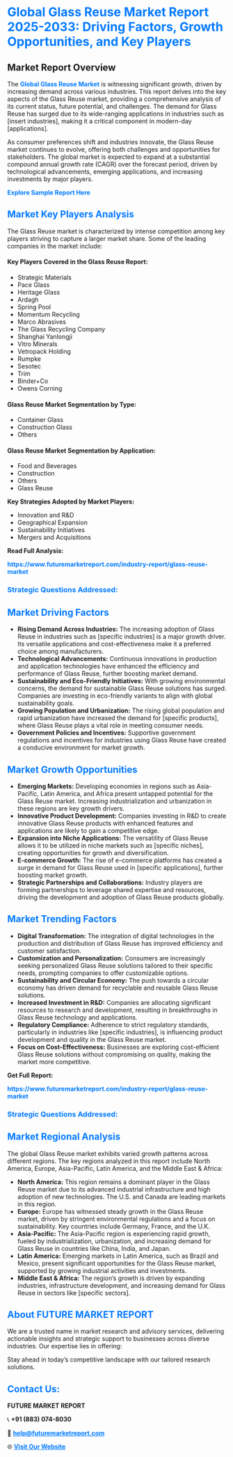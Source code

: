 <h1 style="color: #007BFF;">Global Glass Reuse Market Report 2025-2033: Driving Factors, Growth Opportunities, and Key Players</h1>

<section id="overview">
<h2>Market Report Overview</h2>
<p>The <a href="https://www.futuremarketreport.com/industry-report/glass-reuse-market" style="color: #007BFF; text-decoration: none;"><strong>Global Glass Reuse Market</strong></a> is witnessing significant growth, driven by increasing demand across various industries. This report delves into the key aspects of the Glass Reuse market, providing a comprehensive analysis of its current status, future potential, and challenges. The demand for Glass Reuse has surged due to its wide-ranging applications in industries such as [insert industries], making it a critical component in modern-day [applications].</p>
<p>As consumer preferences shift and industries innovate, the Glass Reuse market continues to evolve, offering both challenges and opportunities for stakeholders. The global market is expected to expand at a substantial compound annual growth rate (CAGR) over the forecast period, driven by technological advancements, emerging applications, and increasing investments by major players.</p>
</section>

<section id="overview">
<p><a href="https://www.futuremarketreport.com/request-sample/reportId=112282" style="color: #007BFF; text-decoration: none;"><strong>Explore Sample Report Here</strong></a></p>
</section>

<section id="key-players">
<h2 style="color: #007BFF;">Market Key Players Analysis</h2>
<p>The Glass Reuse market is characterized by intense competition among key players striving to capture a larger market share. Some of the leading companies in the market include:</p>
<h4>Key Players Covered in the Glass Reuse Report:</h4>
<ul><li>Strategic Materials</li><li>Pace Glass</li><li>Heritage Glass</li><li>Ardagh</li><li>Spring Pool</li><li>Momentum Recycling</li><li>Marco Abrasives</li><li>The Glass Recycling Company</li><li>Shanghai Yanlongji</li><li>Vitro Minerals</li><li>Vetropack Holding</li><li>Rumpke</li><li>Sesotec</li><li>Trim</li><li>Binder+Co</li><li>Owens Corning</li></ul>
<h4>Glass Reuse Market Segmentation by Type:</h4>
<ul><li>Container Glass</li><li>Construction Glass</li><li>Others</li></ul>

<h4>Glass Reuse Market Segmentation by Application:</h4>
<ul><li>Food and Beverages</li><li>Construction</li><li>Others</li><li>Glass Reuse</li></ul>
<p><strong>Key Strategies Adopted by Market Players:</strong></p>
<ul>
<li>Innovation and R&D</li>
<li>Geographical Expansion</li>
<li>Sustainability Initiatives</li>
<li>Mergers and Acquisitions</li>
</ul>
</section>

<section>
<p><strong>Read Full Analysis: </strong></p><a href="https://www.futuremarketreport.com/industry-report/glass-reuse-market" style="color: #007BFF; text-decoration: none;"><strong>https://www.futuremarketreport.com/industry-report/glass-reuse-market</strong></a>
<h3 style="color: #007BFF;">Strategic Questions Addressed:</h3>
</section>

<section id="driving-factors">
<h2 style="color: #007BFF;">Market Driving Factors</h2>
<ul>
<li><strong>Rising Demand Across Industries:</strong> The increasing adoption of Glass Reuse in industries such as [specific industries] is a major growth driver. Its versatile applications and cost-effectiveness make it a preferred choice among manufacturers.</li>
<li><strong>Technological Advancements:</strong> Continuous innovations in production and application technologies have enhanced the efficiency and performance of Glass Reuse, further boosting market demand.</li>
<li><strong>Sustainability and Eco-Friendly Initiatives:</strong> With growing environmental concerns, the demand for sustainable Glass Reuse solutions has surged. Companies are investing in eco-friendly variants to align with global sustainability goals.</li>
<li><strong>Growing Population and Urbanization:</strong> The rising global population and rapid urbanization have increased the demand for [specific products], where Glass Reuse plays a vital role in meeting consumer needs.</li>
<li><strong>Government Policies and Incentives:</strong> Supportive government regulations and incentives for industries using Glass Reuse have created a conducive environment for market growth.</li>
</ul>
</section>

<section id="growth-opportunities">
<h2 style="color: #007BFF;">Market Growth Opportunities</h2>
<ul>
<li><strong>Emerging Markets:</strong> Developing economies in regions such as Asia-Pacific, Latin America, and Africa present untapped potential for the Glass Reuse market. Increasing industrialization and urbanization in these regions are key growth drivers.</li>
<li><strong>Innovative Product Development:</strong> Companies investing in R&D to create innovative Glass Reuse products with enhanced features and applications are likely to gain a competitive edge.</li>
<li><strong>Expansion into Niche Applications:</strong> The versatility of Glass Reuse allows it to be utilized in niche markets such as [specific niches], creating opportunities for growth and diversification.</li>
<li><strong>E-commerce Growth:</strong> The rise of e-commerce platforms has created a surge in demand for Glass Reuse used in [specific applications], further boosting market growth.</li>
<li><strong>Strategic Partnerships and Collaborations:</strong> Industry players are forming partnerships to leverage shared expertise and resources, driving the development and adoption of Glass Reuse products globally.</li>
</ul>
</section>

<section id="trending-factors">
<h2 style="color: #007BFF;">Market Trending Factors</h2>
<ul>
<li><strong>Digital Transformation:</strong> The integration of digital technologies in the production and distribution of Glass Reuse has improved efficiency and customer satisfaction.</li>
<li><strong>Customization and Personalization:</strong> Consumers are increasingly seeking personalized Glass Reuse solutions tailored to their specific needs, prompting companies to offer customizable options.</li>
<li><strong>Sustainability and Circular Economy:</strong> The push towards a circular economy has driven demand for recyclable and reusable Glass Reuse solutions.</li>
<li><strong>Increased Investment in R&D:</strong> Companies are allocating significant resources to research and development, resulting in breakthroughs in Glass Reuse technology and applications.</li>
<li><strong>Regulatory Compliance:</strong> Adherence to strict regulatory standards, particularly in industries like [specific industries], is influencing product development and quality in the Glass Reuse market.</li>
<li><strong>Focus on Cost-Effectiveness:</strong> Businesses are exploring cost-efficient Glass Reuse solutions without compromising on quality, making the market more competitive.</li>
</ul>
</section>

<section>
<p><strong>Get Full Report: </strong></p><a href="https://www.futuremarketreport.com/industry-report/glass-reuse-market" style="color: #007BFF; text-decoration: none;"><strong>https://www.futuremarketreport.com/industry-report/glass-reuse-market</strong></a>
<h3 style="color: #007BFF;">Strategic Questions Addressed:</h3>
</section>


<section id="regional-analysis">
<h2 style="color: #007BFF;">Market Regional Analysis</h2>
<p>The global Glass Reuse market exhibits varied growth patterns across different regions. The key regions analyzed in this report include North America, Europe, Asia-Pacific, Latin America, and the Middle East & Africa:</p>
<ul>
<li><strong>North America:</strong> This region remains a dominant player in the Glass Reuse market due to its advanced industrial infrastructure and high adoption of new technologies. The U.S. and Canada are leading markets in this region.</li>
<li><strong>Europe:</strong> Europe has witnessed steady growth in the Glass Reuse market, driven by stringent environmental regulations and a focus on sustainability. Key countries include Germany, France, and the U.K.</li>
<li><strong>Asia-Pacific:</strong> The Asia-Pacific region is experiencing rapid growth, fueled by industrialization, urbanization, and increasing demand for Glass Reuse in countries like China, India, and Japan.</li>
<li><strong>Latin America:</strong> Emerging markets in Latin America, such as Brazil and Mexico, present significant opportunities for the Glass Reuse market, supported by growing industrial activities and investments.</li>
<li><strong>Middle East & Africa:</strong> The region’s growth is driven by expanding industries, infrastructure development, and increasing demand for Glass Reuse in sectors like [specific sectors].</li>
</ul>
</section>

<footer>
<h2 style="color: #007BFF;">About FUTURE MARKET REPORT</h2>
<p>We are a trusted name in market research and advisory services, delivering actionable insights and strategic support to businesses across diverse industries. Our expertise lies in offering:</p>

<p>Stay ahead in today’s competitive landscape with our tailored research solutions.</p>

<h2 style="color: #007BFF;">Contact Us:</h2>
<p><strong>FUTURE MARKET REPORT</strong></p>
<p>📞 <strong>+91 (883) 074-8030</strong></p>
<p>📧 <strong><a href="mailto:help@futuremarketreport.com" style="color: #007BFF;">help@futuremarketreport.com</a></strong></p>
<p>🌐 <strong><a href="https://www.futuremarketreport.com/" style="color: #007BFF;">Visit Our Website</a></strong></p>
</footer>